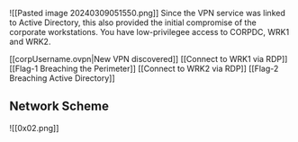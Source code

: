 ![[Pasted image 20240309051550.png]]
Since the VPN service was linked to Active Directory, this also provided the initial compromise of the corporate workstations. 
You have low-privilegee access to CORPDC, WRK1 and WRK2. 

[[corpUsername.ovpn|New VPN discovered]]
[[Connect to WRK1 via RDP]]
[[Flag-1 Breaching the Perimeter]]
[[Connect to WRK2 via RDP]]
[[Flag-2 Breaching Active Directory]]

## Network Scheme 
![[0x02.png]]

